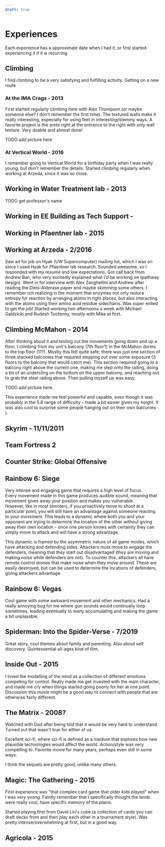```yaml
---
draft: true
---
```


# Experiences

Each experience has a approximate date when I had it, or first started
experiencing it if it is recurring.


## Climbing

I find climbing to be a very satisfying and fulfilling activity.
Getting on a new route 

### At the IMA Crags - 2013

First started regularly climbing here with Alex Thompson (or maybe someone else?
I don't remember the first time).  The textured walls make it really
interesting, especially for using feet in interesting/stemmy ways.  A favorite
project is the arete right at the entrance to the right with only wall texture.
Very doable and almost done!

TODO add picture here


### At Vertical World - 2016

I remember going to Vertical World for a birthday party when I was really young,
but don't remember the details.  Started climbing regularly when working at
Arzeda, since it was so close.


## Working in Water Treatment lab - 2013

TODO get professor's name


## Working in EE Building as Tech Support - 


## Working in Pfaentner lab - 2015


## Working at Arzeda - 2/2016

Saw ad for job on Hyak (UW Supercomputer) mailing list, which I was on since I
used Hyak for Pfaentner lab research.  Sounded awesome, so I responded with my
resume and low expectations.  Got call back from Andrew Ban, who very excitedly
explained what I'd be working on (pathway design).  Went in for interview with
Alex Zanghellini and Andrew after reading the Diels-Alderase paper and maybe
skimming some others.  I remember not realizing in the moment that enzymes not
only reduce entropy for reaction by arranging atoms in right places, but also
interacting with the atoms using their amino acid residue sidechains.  Was super
exited to get the job!  Started working two afternoons a week with Michael
Galdzicki and Rudesh Toofanny, mostly with Mike at first.  


## Climbing McMahon - 2014

After thinking about it and testing out the movements going down and up a floor,
I climbing from my unit's balcony (7th floor?) in the McMahon dorms to the top
floor (11?).  Mostly this felt quite safe; there was just one section of three
stacked balconies that required stepping out over some exposure (3 floors to the
balcony that would catch me).  This section required going to a balcony right
above the current one, making me step onto the railing, doing a bit of an
undercling on the bottom on the upper balcony, and reaching out to grab the
steel railing above.  Then pulling myself up was easy.

TODO add picture here.

This experience made me feel powerful and capable, even though it was probably
in the 5.8 range of difficulty - made a bit easier given my height.  It was also
cool to surprise some people hanging out on their own balconies : ).  

## Skyrim - 11/11/2011

## Team Fortress 2

## Counter Strike: Global Offensive

## Rainbow 6: Siege

Very intense and engaging game that requires a high level of focus.  
Every movement made in this game produces audible sound, meaning that movement
gives away your position and makes you vulnerable.  
However, like in most shooters, if you proactively move to shoot at a particular
point, you will still have an advantage against someone reacting to your
movement.
This leads to a dynamic where both you and your opponent are trying to determine
the location of the other without giving away their own location - once one
person knows with certainty they can simply move to attack and will have a
strong advantage.

This dynamic is framed by the asymmetric nature of all game modes, which have
attacking and defending sides.
Attackers must move to engage the defenders, meaning that they start out
disadvantaged (they are moving and making noise while defenders are not). 
To counter this, attackers all have remote control drones that make noise when
they move around. 
These are easily destroyed, but can be used to determine the locations of
defenders, giving attackers advantage.


## Rainbow 6: Vegas

Cool game with some awkward movement and other mechanics.  Had a really annoying
bug for me where gun sounds would continually loop sometimes, leading eventually
to many accumulating and making the game a bit unplayable.  


## Spiderman: Into the Spider-Verse - 7/2019

Great story, cool themes about family and parenting.  Also about self discovery.
Quintessential all-ages kind of film.


## Inside Out - 2015

I loved the modelling of the mind as a collection of different emotions
competing for control.  Really made me get invested with the main character, and
made me cry when things started going poorly for her at one point.  Discussion
this movie might be a good way to connect with people that are otherwise fairly
different.  


## The Matrix - 2008?

Watched with Dad after being told that it would be very hard to understand.
Turned out that wasn't true for either of us.

Excellent sci-fi, where sci-fi is defined as a medium that explores how new
plausible technologies would affect the world.  Action/style was very compelling
to.  Favorite movie for many years, perhaps even still in some ways.

I think the sequels are pretty good, unlike many others.


## Magic: The Gathering - 2015

First experience was "that complex card game that older kids played" when I was
very young.  Faintly remember that I specifically thought the lands were
really cool, have specific memory of the plains.  

Started playing first from David Lin's cube (a collection of cards you can draft
decks from and then play each other in a tournament style).  Was pretty
intense/overwhelming at first, but in a good way.  


## Agricola - 2015

## 
